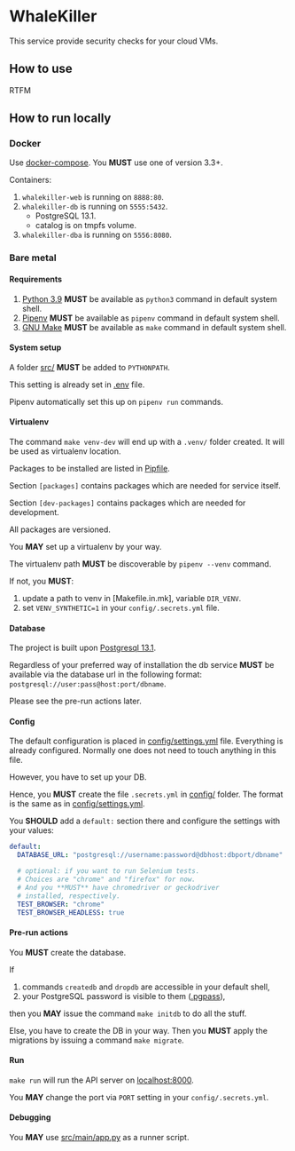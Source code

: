 # WhaleKiller

This service provide security checks
for your cloud VMs.

## How to use

RTFM

## How to run locally

### Docker

Use [docker-compose](https://docs.docker.com/compose/).
You **MUST** use one of version 3.3+.

Containers:

1. `whalekiller-web` is running on `8888:80`.
1. `whalekiller-db` is running on `5555:5432`.
   - PostgreSQL 13.1.
   - catalog is on tmpfs volume.
1. `whalekiller-dba` is running on `5556:8080`.

### Bare metal

#### Requirements

1. [Python 3.9](https://www.python.org/)
   **MUST** be available  as `python3` command
   in default system shell. 
1. [Pipenv](https://pipenv.pypa.io/en/latest/)
   **MUST** be available as `pipenv` command 
   in default system shell.
1. [GNU Make](https://www.gnu.org/software/make/)
   **MUST** be available as `make` command
   in default system shell.

#### System setup

A folder [src/](src/) **MUST** be added to `PYTHONPATH`.

This setting is already set in [.env](.env) file.

Pipenv automatically set this up
on `pipenv run` commands.

#### Virtualenv

The command `make venv-dev` will end up
with a `.venv/` folder created.
It will be used as virtualenv location.

Packages to be installed are listed in [Pipfile](Pipfile).

Section `[packages]` contains packages
which are needed for service itself.

Section `[dev-packages]` contains packages
which are needed for development.

All packages are versioned.

You **MAY** set up a virtualenv by your way.

The virtualenv path **MUST** be discoverable
by `pipenv --venv` command.

If not, you **MUST**:
1. update a path to venv in [Makefile.in.mk],
   variable `DIR_VENV`.
1. set `VENV_SYNTHETIC=1`
   in your `config/.secrets.yml` file.

#### Database

The project is built
upon [Postgresql 13.1](https://www.postgresql.org/).

Regardless of your preferred way of installation
the db service **MUST** be available
via the database url
in the following format:
`postgresql://user:pass@host:port/dbname`.

Please see the pre-run actions later.

#### Config

The default configuration is placed 
in [config/settings.yml](config/settings.yml) file.
Everything is already configured.
Normally one does not need to touch
anything in this file.

However, you have to set up your DB.

Hence, you **MUST** create the file
`.secrets.yml` in [config/](config/) folder.
The format is the same as in [config/settings.yml](config/settings.yml).

You **SHOULD** add a `default:` section there
and configure the settings with your values:

```yaml
default:
  DATABASE_URL: "postgresql://username:password@dbhost:dbport/dbname"

  # optional: if you want to run Selenium tests.
  # Choices are "chrome" and "firefox" for now.
  # And you **MUST** have chromedriver or geckodriver
  # installed, respectively.
  TEST_BROWSER: "chrome"
  TEST_BROWSER_HEADLESS: true
```

#### Pre-run actions

You **MUST** create the database.

If

1. commands `createdb` and `dropdb`
   are accessible in your default shell,
1. your PostgreSQL password is visible to them
   ([.pgpass](https://www.postgresql.org/docs/current/libpq-pgpass.html)),

then you **MAY** issue the command `make initdb` 
to do all the stuff.

Else, you have to create the DB in your way.
Then you **MUST** apply the migrations 
by issuing a command `make migrate`.

#### Run

`make run` will run the API server 
on [localhost:8000](http://localhost:8000).

You **MAY** change the port via `PORT` setting
in your `config/.secrets.yml`.

#### Debugging

You **MAY** use [src/main/app.py](src/main/app.py)
as a runner script.
